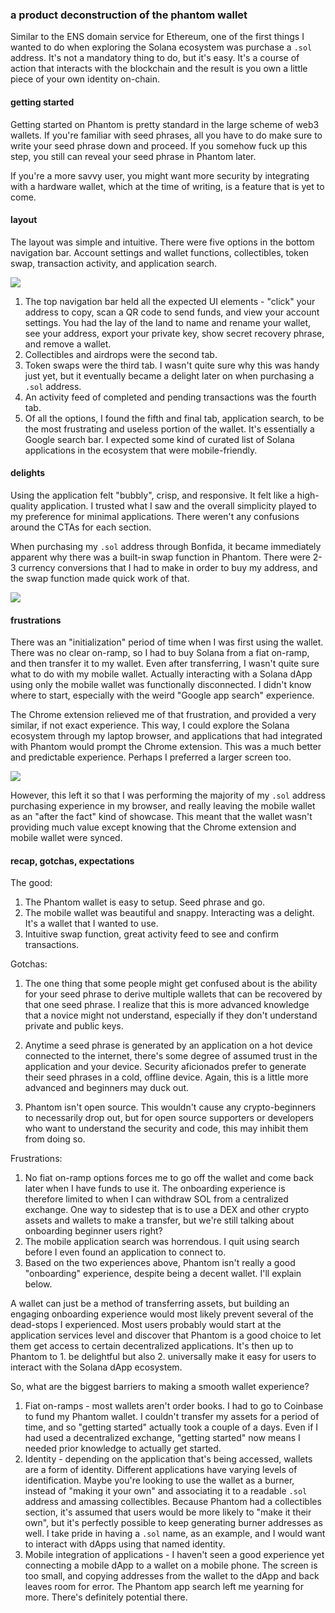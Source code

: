 ### a product deconstruction of the phantom wallet

Similar to the ENS domain service for Ethereum, one of the first things I wanted to do when exploring the Solana ecosystem was purchase a `.sol` address. It's not a mandatory thing to do, but it's easy. It's a course of action that interacts with the blockchain and the result is you own a little piece of your own identity on-chain.

#### getting started

Getting started on Phantom is pretty standard in the large scheme of web3 wallets. If you're familiar with seed phrases, all you have to do make sure to write your seed phrase down and proceed. If you somehow fuck up this step, you still can reveal your seed phrase in Phantom later.

If you're a more savvy user, you might want more security by integrating with a hardware wallet, which at the time of writing, is a feature that is yet to come.

#### layout

The layout was simple and intuitive. There were five options in the bottom navigation bar. Account settings and wallet functions, collectibles, token swap, transaction activity, and application search.

![](phantom-7.png)

1. The top navigation bar held all the expected UI elements - "click" your address to copy, scan a QR code to send funds, and view your account settings. You had the lay of the land to name and rename your wallet, see your address, export your private key, show secret recovery phrase, and remove a wallet.
2. Collectibles and airdrops were the second tab.
3. Token swaps were the third tab. I wasn't quite sure why this was handy just yet, but it eventually became a delight later on when purchasing a `.sol` address.
4. An activity feed of completed and pending transactions was the fourth tab.
5. Of all the options, I found the fifth and final tab, application search, to be the most frustrating and useless portion of the wallet. It's essentially a Google search bar. I expected some kind of curated list of Solana applications in the ecosystem that were mobile-friendly.

#### delights

Using the application felt "bubbly", crisp, and responsive. It felt like a high-quality application. I trusted what I saw and the overall simplicity played to my preference for minimal applications. There weren't any confusions around the CTAs for each section.

When purchasing my `.sol` address through Bonfida, it became immediately apparent why there was a built-in swap function in Phantom. There were 2-3 currency conversions that I had to make in order to buy my address, and the swap function made quick work of that.

![](phantom-4.png)

#### frustrations

There was an "initialization" period of time when I was first using the wallet. There was no clear on-ramp, so I had to buy Solana from a fiat on-ramp, and then transfer it to my wallet. Even after transferring, I wasn't quite sure what to do with my mobile wallet. Actually interacting with a Solana dApp using only the mobile wallet was functionally disconnected. I didn't know where to start, especially with the weird "Google app search" experience.

The Chrome extension relieved me of that frustration, and provided a very similar, if not exact experience. This way, I could explore the Solana ecosystem through my laptop browser, and applications that had integrated with Phantom would prompt the Chrome extension. This was a much better and predictable experience. Perhaps I preferred a larger screen too.

![](phantom-8.png)

However, this left it so that I was performing the majority of my  `.sol` address purchasing experience in my browser, and really leaving the mobile wallet as an "after the fact" kind of showcase. This meant that the wallet wasn't providing much value except knowing that the Chrome extension and mobile wallet were synced.

#### recap, gotchas, expectations

The good:

1. The Phantom wallet is easy to setup. Seed phrase and go. 
2. The mobile wallet was beautiful and snappy. Interacting was a delight. It's a wallet that I wanted to use.
3. Intuitive swap function, great activity feed to see and confirm transactions. 

Gotchas:

1. The one thing that some people might get confused about is the ability for your seed phrase to derive multiple wallets that can be recovered by that one seed phrase. I realize that this is more advanced knowledge that a novice might not understand, especially if they don't understand private and public keys.

2. Anytime a seed phrase is generated by an application on a hot device connected to the internet, there's some degree of assumed trust in the application and your device. Security aficionados prefer to generate their seed phrases in a cold, offline device. Again, this is a little more advanced and beginners may duck out. 

3. Phantom isn't open source. This wouldn't cause any crypto-beginners to necessarily drop out, but for open source supporters or developers who want to understand the security and code, this may inhibit them from doing so.

Frustrations:

1. No fiat on-ramp options forces me to go off the wallet and come back later when I have funds to use it. The onboarding experience is therefore limited to when I can withdraw SOL from a centralized exchange. One way to sidestep that is to use a DEX and other crypto assets and wallets to make a transfer, but we're still talking about onboarding beginner users right?
2. The mobile application search was horrendous. I quit using search before I even found an application to connect to. 
3. Based on the two experiences above, Phantom isn't really a good "onboarding" experience, despite being a decent wallet. I'll explain below.

A wallet can just be a method of transferring assets, but building an engaging onboarding experience would most likely prevent several of the dead-stops I experienced. Most users probably would start at the application services level and discover that Phantom is a good choice to let them get access to certain decentralized applications. It's then up to Phantom to 1. be delightful but also 2. universally make it easy for users to interact with the Solana dApp ecosystem. 

So, what are the biggest barriers to making a smooth wallet experience?

1. Fiat on-ramps - most wallets aren't order books. I had to go to Coinbase to fund my Phantom wallet. I couldn't transfer my assets for a period of time, and so "getting started" actually took a couple of a days. Even if I had used a decentralized exchange, "getting started" now means I needed prior knowledge to actually get started.
2. Identity - depending on the application that's being accessed, wallets are a form of identity. Different applications have varying levels of identification. Maybe you're looking to use the wallet as a burner, instead of "making it your own" and associating it to a readable `.sol` address and amassing collectibles. Because Phantom had a collectibles section, it's assumed that users would be more likely to "make it their own", but it's perfectly possible to keep generating burner addresses as well. I take pride in having a `.sol` name, as an example, and I would want to interact with dApps using that named identity.
3. Mobile integration of applications - I haven't seen a good experience yet connecting a mobile dApp to a wallet on a mobile phone. The screen is too small, and copying addresses from the wallet to the dApp and back leaves room for error. The Phantom app search left me yearning for more. There's definitely potential there.
